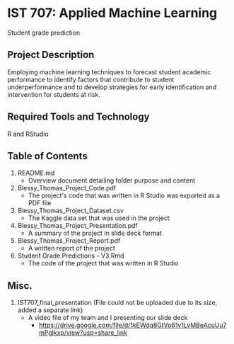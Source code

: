 # IST 707: Applied Machine Learning
Student grade prediction

## Project Description
Employing machine learning techniques to forecast student academic performance to identify factors that contribute to student underperformance and to develop strategies for early identification and intervention for students at risk.

## Required Tools and Technology
R and RStudio

## Table of Contents
1. README.md
   - Overview document detailing folder purpose and content
3. Blessy_Thomas_Project_Code.pdf
   - The project's code that was written in R Studio was exported as a PDF file
5. Blessy_Thomas_Project_Dataset.csv
   - The Kaggle data set that was used in the project
7. Blessy_Thomas_Project_Presentation.pdf
   - A summary of the project in slide deck format
9. Blessy_Thomas_Project_Report.pdf
    - A written report of the project
11. Student Grade Predictions - V3.Rmd
    - The code of the project that was written in R Studio

## Misc.
1. IST707_final_presentation (File could not be uploaded due to its size, added a separate link)
   - A video file of my team and I presenting our slide deck
     - https://drive.google.com/file/d/1kEWdq8GtVo61v1LvMBeAcuUu7mPglkxp/view?usp=share_link

